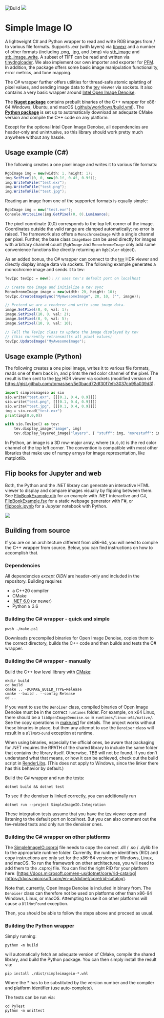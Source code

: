 ![Build](https://github.com/pgrit/SimpleImageIO/workflows/Build/badge.svg)
<a href="https://www.nuget.org/packages/SimpleImageIO/">
<img src="https://buildstats.info/nuget/SimpleImageIO" />
</a>

# Simple Image IO

A lightweight C# and Python wrapper to read and write RGB images from / to various file formats.
Supports .exr (with layers) via [tinyexr](https://github.com/syoyo/tinyexr) and a number of other formats (including .png, .jpg, and .bmp) via [stb_image](https://github.com/nothings/stb/blob/master/stb_image.h) and [stb_image_write](https://github.com/nothings/stb/blob/master/stb_image_write.h).
A subset of TIFF can be read and written via [tinydngloader](https://github.com/syoyo/tinydngloader).
We also implement our own importer and exporter for [PFM](http://www.pauldebevec.com/Research/HDR/PFM/).
In addition, the package offers some basic image manipulation functionality, error metrics, and tone mapping.

The C# wrapper further offers utilities for thread-safe atomic splatting of pixel values, and sending image data to the [tev](https://github.com/Tom94/tev) viewer via sockets. It also contains a very basic wrapper around [Intel Open Image Denoise](https://github.com/OpenImageDenoise/oidn).

The [**Nuget package**](https://www.nuget.org/packages/SimpleImageIO/) contains prebuilt binaries of the C++ wrapper for x86-64 Windows, Ubuntu, and macOS ([.github/workflows/build.yml](.github/workflows/build.yml)).
The [**Python package**](https://pypi.org/project/SimpleImageIO/) is set up to automatically download an adequate CMake version and compile the C++ code on any platform.

Except for the optional Intel Open Image Denoise, all dependencies are header-only and unintrusive, so this library should work pretty much anywhere without any hassle.

## Usage example (C#)

The following creates a one pixel image and writes it to various file formats:

```C#
RgbImage img = new(width: 1, height: 1);
img.SetPixel(0, 0, new(0.1f, 0.4f, 0.9f));
img.WriteToFile("test.exr");
img.WriteToFile("test.png");
img.WriteToFile("test.jpg");
```

Reading an image from one of the supported formats is equally simple:
```C#
RgbImage img = new("test.exr");
Console.WriteLine(img.GetPixel(0, 0).Luminance);
```

The pixel coordinate (0,0) corresponds to the top left corner of the image. Coordinates outside the valid range are clamped automatically; no error is raised. The framework also offers a `MonochromeImage` with a single channel per pixel. Further, the base class `ImageBase` can be used directly for images with arbitrary channel count (`RgbImage` and `MonochromeImage` only add some convenience functions like directly returning an `RgbColor` object).

As an added bonus, the C# wrapper can connect to the [tev](https://github.com/Tom94/tev) HDR viewer and directly display image data via sockets. The following example generates a monochrome image and sends it to tev:

```C#
TevIpc tevIpc = new(); // uses tev's default port on localhost

// Create the image and initialize a tev sync
MonochromeImage image = new(width: 20, height: 10);
tevIpc.CreateImageSync("MyAwesomeImage", 20, 10, ("", image));

// Pretend we are a renderer and write some image data.
image.SetPixel(0, 0, val: 1);
image.SetPixel(10, 0, val: 2);
image.SetPixel(0, 9, val: 5);
image.SetPixel(10, 9, val: 10);

// Tell the TevIpc class to update the image displayed by tev
// (this currently retransmitts all pixel values)
tevIpc.UpdateImage("MyAwesomeImage");
```

## Usage example (Python)

The following creates a one pixel image, writes it to various file formats, reads one of them back in, and prints the red color channel of the pixel.
The result is then sent to the [tev](https://github.com/Tom94/tev) HDR viewer via sockets (modified version of https://gist.github.com/tomasiser/5e3bacd72df30f7efc3037cb95a039d3).

```Python
import simpleimageio as sio
sio.write("test.exr", [[[0.1, 0.4, 0.9]]])
sio.write("test.png", [[[0.1, 0.4, 0.9]]])
sio.write("test.jpg", [[[0.1, 0.4, 0.9]]])
img = sio.read("test.exr")
print(img[0,0,0])

with sio.TevIpc() as tev:
    tev.display_image("image", img)
    tev.display_layered_image("layers", { "stuff": img, "morestuff": img })
```

In Python, an image is a 3D row-major array, where `[0,0,0]` is the red color channel of the top left corner.
The convention is compatible with most other libraries that make use of numpy arrays for image representation, like matplotlib.

## Flip books for Jupyter and web

Both, the Python and the .NET library can generate an interactive HTML viewer to display and compare images visually by flipping between them. See [FlipBookExample.dib](FlipBookExample.dib) for an example with .NET interactive and C\#, [FlipBookExample.fsx](FlipBookExample.fsx) for a static webpage generator with F\#, or [flipbook.ipynb](flipbook.ipynb) for a Jupyter notebook with Python.

![](FlipBook.gif)

## Building from source

If you are on an architecture different from x86-64, you will need to compile the C++ wrapper from source.
Below, you can find instructions on how to accomplish that.

### Dependencies

All dependencies *except OIDN* are header-only and included in the repository. Building requires
- a C++20 compiler
- CMake
- [.NET 6.0](https://dotnet.microsoft.com/) (or newer)
- Python &geq; 3.6

### Building the C# wrapper - quick and simple

```
pwsh ./make.ps1
```

Downloads precompiled binaries for Open Image Denoise, copies them to the correct directory, builds the C++ code and then builds and tests the C# wrapper.

### Building the C# wrapper - manually

Build the C++ low level library with [CMake](https://cmake.org/):
```
mkdir build
cd build
cmake .. -DCMAKE_BUILD_TYPE=Release
cmake --build . --config Release
cd ..
```

If you want to use the `Denoiser` class, compiled binaries of Open Image Denoise must be in the correct `runtimes` folder. For example, on x64 Linux, there should be a `libOpenImageDenoise.so` in `runtimes/linux-x64/native/`. See the copy operations in [make.ps1](make.ps1) for details. The project works without these binaries in place, but then any attempt to use the `Denoiser` class will result in a `DllNotFound` exception at runtime.

When using binaries, especially the official ones, be aware that packaging for .NET requires the RPATH of the shared library to include the same folder that contains the library itself. Otherwise, TBB will not be found. If you don't understand what that means, or how it can be achieved, check out the build script in [RenderLibs](https://github.com/pgrit/RenderLibs). (This does not apply to Windows, since the linker there has this behavior by default.)

Build the C# wrapper and run the tests:
```
dotnet build && dotnet test
```

To see if the denoiser is linked correctly, you can additionally run
```
dotnet run --project SimpleImageIO.Integration
```
These integration tests assume that you have the [tev](https://github.com/Tom94/tev) viewer open and listening to the default port on localhost. But you can also comment out the tev-related tests and only run the denoiser ones.

### Building the C# wrapper on other platforms

The [SimpleImageIO.csproj](SimpleImageIO/SimpleImageIO.csproj) file needs to copy the correct .dll / .so / .dylib file to the appropriate runtime folder.
Currently, the runtime identifiers (RID) and copy instructions are only set for the x86-64 versions of Windows, Linux, and macOS.
To run the framework on other architectures, you will need to add them to the .csproj file.
You can find the right RID for your platform here: [https://docs.microsoft.com/en-us/dotnet/core/rid-catalog](https://docs.microsoft.com/en-us/dotnet/core/rid-catalog).

Note that, currently, Open Image Denoise is included in binary from. The `Denoiser` class can therefore not be used on platforms other than x86-64 Windows, Linux, or macOS. Attempting to use it on other platforms will cause a `DllNotFound` exception.

Then, you should be able to follow the steps above and proceed as usual.

### Building the Python wrapper

Simply running:

```
python -m build
```

will automatically fetch an adequate version of CMake, compile the shared library, and build
the Python package.
You can then simply install the result via:

```
pip install ./dist/simpleimageio-*.whl
```

Where the * has to be substituted by the version number and the compiler and platform identifier (use auto-complete).

The tests can be run via:

```
cd PyTest
python -m unittest
```


